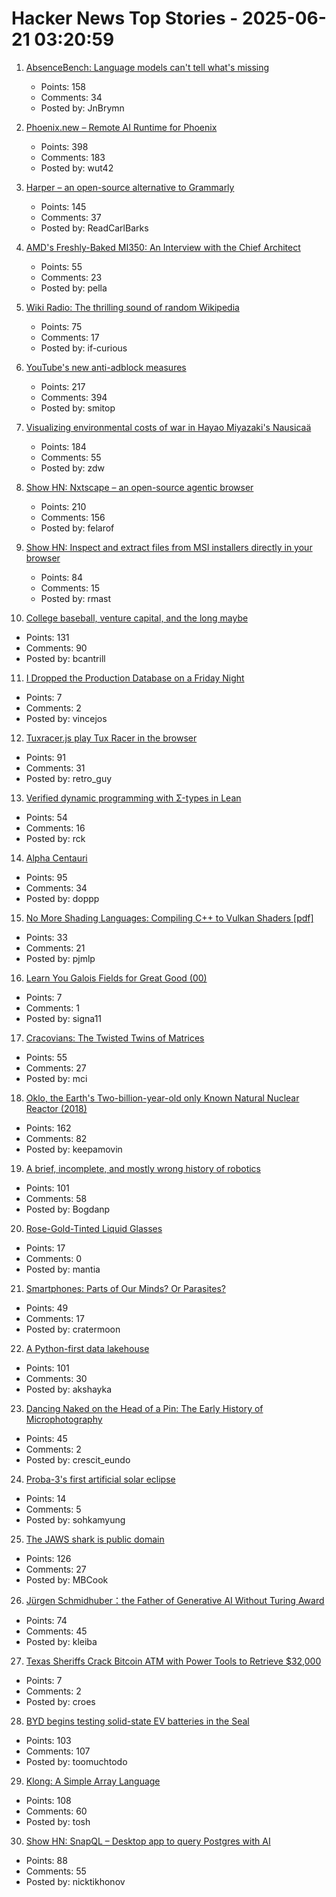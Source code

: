 # Hacker News Top Stories - 2025-06-21 03:20:59

1. [AbsenceBench: Language models can't tell what's missing](https://arxiv.org/abs/2506.11440)
   - Points: 158
   - Comments: 34
   - Posted by: JnBrymn

2. [Phoenix.new – Remote AI Runtime for Phoenix](https://fly.io/blog/phoenix-new-the-remote-ai-runtime/)
   - Points: 398
   - Comments: 183
   - Posted by: wut42

3. [Harper – an open-source alternative to Grammarly](https://writewithharper.com)
   - Points: 145
   - Comments: 37
   - Posted by: ReadCarlBarks

4. [AMD's Freshly-Baked MI350: An Interview with the Chief Architect](https://chipsandcheese.com/p/amds-freshly-baked-mi350-an-interview)
   - Points: 55
   - Comments: 23
   - Posted by: pella

5. [Wiki Radio: The thrilling sound of random Wikipedia](https://www.monkeon.co.uk/wikiradio/)
   - Points: 75
   - Comments: 17
   - Posted by: if-curious

6. [YouTube's new anti-adblock measures](https://iter.ca/post/yt-adblock/)
   - Points: 217
   - Comments: 394
   - Posted by: smitop

7. [Visualizing environmental costs of war in Hayao Miyazaki's Nausicaä](https://jgeekstudies.org/2025/06/20/wilted-lands-and-wounded-worlds-visualizing-environmental-costs-of-war-in-hayao-miyazakis-nausicaa-of-the-valley-of-the-wind/)
   - Points: 184
   - Comments: 55
   - Posted by: zdw

8. [Show HN: Nxtscape – an open-source agentic browser](https://github.com/nxtscape/nxtscape)
   - Points: 210
   - Comments: 156
   - Posted by: felarof

9. [Show HN: Inspect and extract files from MSI installers directly in your browser](https://pymsi.readthedocs.io/en/latest/msi_viewer.html)
   - Points: 84
   - Comments: 15
   - Posted by: rmast

10. [College baseball, venture capital, and the long maybe](https://bcantrill.dtrace.org/2025/06/15/college-baseball-venture-capital-and-the-long-maybe/)
   - Points: 131
   - Comments: 90
   - Posted by: bcantrill

11. [I Dropped the Production Database on a Friday Night](https://vince.beehiiv.com/p/how-i-dropped-the-production-database-on-a-friday-night)
   - Points: 7
   - Comments: 2
   - Posted by: vincejos

12. [Tuxracer.js play Tux Racer in the browser](https://github.com/ebbejan/tux-racer-js)
   - Points: 91
   - Comments: 31
   - Posted by: retro_guy

13. [Verified dynamic programming with Σ-types in Lean](https://tannerduve.github.io/blog/memoization-sigma/)
   - Points: 54
   - Comments: 16
   - Posted by: rck

14. [Alpha Centauri](https://www.filfre.net/2025/06/alpha-centauri/)
   - Points: 95
   - Comments: 34
   - Posted by: doppp

15. [No More Shading Languages: Compiling C++ to Vulkan Shaders [pdf]](https://xol.io/random/vcc-paper.pdf)
   - Points: 33
   - Comments: 21
   - Posted by: pjmlp

16. [Learn You Galois Fields for Great Good (00)](https://xorvoid.com/galois_fields_for_great_good_00.html)
   - Points: 7
   - Comments: 1
   - Posted by: signa11

17. [Cracovians: The Twisted Twins of Matrices](https://marcinciura.wordpress.com/2025/06/20/cracovians-the-twisted-twins-of-matrices/)
   - Points: 55
   - Comments: 27
   - Posted by: mci

18. [Oklo, the Earth's Two-billion-year-old only Known Natural Nuclear Reactor (2018)](https://www.iaea.org/newscenter/news/meet-oklo-the-earths-two-billion-year-old-only-known-natural-nuclear-reactor)
   - Points: 162
   - Comments: 82
   - Posted by: keepamovin

19. [A brief, incomplete, and mostly wrong history of robotics](https://generalrobots.substack.com/p/a-brief-incomplete-and-mostly-wrong)
   - Points: 101
   - Comments: 58
   - Posted by: Bogdanp

20. [Rose-Gold-Tinted Liquid Glasses](https://lmnt.me/blog/rose-gold-tinted-liquid-glasses.html)
   - Points: 17
   - Comments: 0
   - Posted by: mantia

21. [Smartphones: Parts of Our Minds? Or Parasites?](https://www.tandfonline.com/doi/full/10.1080/00048402.2025.2504070)
   - Points: 49
   - Comments: 17
   - Posted by: cratermoon

22. [A Python-first data lakehouse](https://www.bauplanlabs.com/blog/everything-as-python)
   - Points: 101
   - Comments: 30
   - Posted by: akshayka

23. [Dancing Naked on the Head of a Pin: The Early History of Microphotography](https://publicdomainreview.org/essay/dancing-naked-on-the-head-of-a-pin)
   - Points: 45
   - Comments: 2
   - Posted by: crescit_eundo

24. [Proba-3's first artificial solar eclipse](https://www.esa.int/Enabling_Support/Space_Engineering_Technology/Proba-3/Proba-3_s_first_artificial_solar_eclipse)
   - Points: 14
   - Comments: 5
   - Posted by: sohkamyung

25. [The JAWS shark is public domain](https://ironicsans.ghost.io/how-the-jaws-shark-became-public-domain/)
   - Points: 126
   - Comments: 27
   - Posted by: MBCook

26. [Jürgen Schmidhuber：the Father of Generative AI Without Turing Award](http://www.jazzyear.com/article_info.html?id=1352)
   - Points: 74
   - Comments: 45
   - Posted by: kleiba

27. [Texas Sheriffs Crack Bitcoin ATM with Power Tools to Retrieve $32,000](https://decrypt.co/326308/texas-sheriffs-crack-bitcoin-atm-with-power-tools-to-retrieve-32000)
   - Points: 7
   - Comments: 2
   - Posted by: croes

28. [BYD begins testing solid-state EV batteries in the Seal](https://electrek.co/2025/06/20/byd-tests-solid-state-batteries-seal-ev-with-1000-miles-range/)
   - Points: 103
   - Comments: 107
   - Posted by: toomuchtodo

29. [Klong: A Simple Array Language](https://t3x.org/klong/)
   - Points: 108
   - Comments: 60
   - Posted by: tosh

30. [Show HN: SnapQL – Desktop app to query Postgres with AI](https://github.com/NickTikhonov/snap-ql)
   - Points: 88
   - Comments: 55
   - Posted by: nicktikhonov

